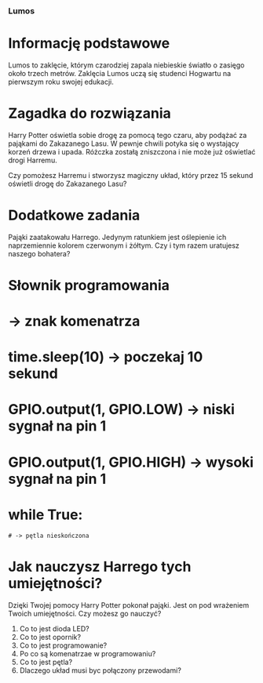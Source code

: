 ### Lumos

# Informację podstawowe

Lumos to zaklęcie, którym czarodziej zapala niebieskie światło o zasięgo około trzech metrów. Zaklęcia Lumos uczą się studenci Hogwartu na pierwszym roku swojej edukacji. 

# Zagadka do rozwiązania

Harry Potter oświetla sobie drogę za pomocą tego czaru, aby podążać za pająkami do Zakazanego Lasu. W pewnje chwili potyka się o wystający korzeń drzewa i upada.
Różczka zostałą zniszczona i nie może już oświetlać drogi Harremu. 

Czy pomożesz Harremu i stworzysz magiczny układ, który przez 15 sekund oświetli drogę do Zakazanego Lasu?

# Dodatkowe zadania

Pająki zaatakowału Harrego. Jedynym ratunkiem jest oślepienie ich naprzemiennie kolorem czerwonym i żółtym. Czy i tym razem uratujesz naszego bohatera?

# Słownik programowania

# -> znak komenatrza
# time.sleep(10) -> poczekaj 10 sekund
# GPIO.output(1, GPIO.LOW) -> niski sygnał na pin 1
# GPIO.output(1, GPIO.HIGH) -> wysoki sygnał na pin 1
# while True:
    # -> pętla nieskończona 

# Jak nauczysz Harrego tych umiejętności?

Dzięki Twojej pomocy Harry Potter pokonał pająki. Jest on pod wrażeniem Twoich umiejętności. 
Czy możesz go nauczyć?

1. Co to jest dioda LED?
2. Co to jest opornik?
3. Co to jest programowanie?
4. Po co są komenatrzae w programowaniu?
5. Co to jest pętla? 
6. Dlaczego układ musi byc połączony przewodami?
